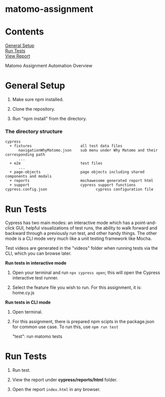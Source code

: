 # matomo-assignment

# Contents

[General Setup](#Setup)  
[Run Tests](#Run)  
[View Report](#Report)  


Matomo Assignment Automation Overview

# General Setup <a name="Setup"></a>

1. Make sure npm installed.

2. Clone the repository.

3. Run "npm install" from the directory.


### The directory structure <a name="Structure"></a>

```Gherkin
cypress
  + fixtures                      all test data files
      navigationWhyMatomo.json    sub menu under Why Matomo and their corresponding path
      ...
  + e2e                           test files
      ...
  + page-objects                  page objects including shared components and modals
  + reports                       mochawesome generated report html
  + support                       cypress support functions
cypress.config.json                      cypress configuration file
```

# Run Tests <a name="Run"></a>

Cypress has two main modes: an interactive mode which has a point-and-click GUI, helpful visualizations of test runs, the ability to walk forward and backward through a previously run test, and other handy things. The other mode is a CLI mode very much like a unit testing framework like Mocha.

Test videos are generated in the "videos" folder when running tests via the CLI, which you can browse later.

**Run tests in interactive mode**

1. Open your terminal and run `npx cypress open`; this will open the Cypress interactive test runner.

2. Select the feature file you wish to run. For this assignment, it is: home.cy.js

**Run tests in CLI mode**

1. Open terminal.

2. For this assignment, there is prepared npm scipts in the package.json for common use case. To run this, use `npm run test`

   "test": run matomo tests

# Run Tests <a name="Run"></a>

1. Run test.

2. View the report under **cypress/reports/html** folder.

3. Open the report `index.html` in any browser.

